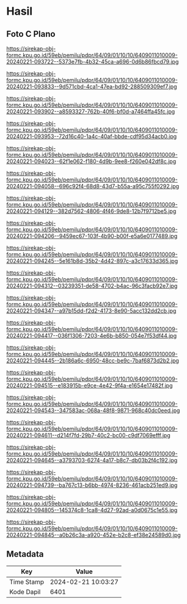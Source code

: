 # Hasil

## Foto C Plano

https://sirekap-obj-formc.kpu.go.id/59eb/pemilu/pdpr/64/09/01/10/10/6409011010009-20240221-093722--5373e7fb-4b32-45ca-a696-0d6b86fbcd79.jpg

https://sirekap-obj-formc.kpu.go.id/59eb/pemilu/pdpr/64/09/01/10/10/6409011010009-20240221-093833--9d571cbd-4ca1-47ea-bd92-288509309ef7.jpg

https://sirekap-obj-formc.kpu.go.id/59eb/pemilu/pdpr/64/09/01/10/10/6409011010009-20240221-093902--a8593327-762b-40f6-bf0d-a7464ffa45fc.jpg

https://sirekap-obj-formc.kpu.go.id/59eb/pemilu/pdpr/64/09/01/10/10/6409011010009-20240221-093953--72d16c40-1a4c-40af-bbde-cdf95d34acb0.jpg

https://sirekap-obj-formc.kpu.go.id/59eb/pemilu/pdpr/64/09/01/10/10/6409011010009-20240221-094023--62f1e062-f180-4d9b-9ee8-f260e042df8c.jpg

https://sirekap-obj-formc.kpu.go.id/59eb/pemilu/pdpr/64/09/01/10/10/6409011010009-20240221-094058--696c92f4-68d8-43d7-b55a-a95c755f0292.jpg

https://sirekap-obj-formc.kpu.go.id/59eb/pemilu/pdpr/64/09/01/10/10/6409011010009-20240221-094129--382d7562-4806-4f46-9de8-12b7f9712be5.jpg

https://sirekap-obj-formc.kpu.go.id/59eb/pemilu/pdpr/64/09/01/10/10/6409011010009-20240221-094206--9459ec67-103f-4b90-b00f-e5a6e0177489.jpg

https://sirekap-obj-formc.kpu.go.id/59eb/pemilu/pdpr/64/09/01/10/10/6409011010009-20240221-094245--5e161b8d-35b2-4d42-897c-a3c17633d365.jpg

https://sirekap-obj-formc.kpu.go.id/59eb/pemilu/pdpr/64/09/01/10/10/6409011010009-20240221-094312--03239351-de58-4702-b4ac-96c3facb92e7.jpg

https://sirekap-obj-formc.kpu.go.id/59eb/pemilu/pdpr/64/09/01/10/10/6409011010009-20240221-094347--a97b15dd-f2d2-4173-8e90-5acc132dd2cb.jpg

https://sirekap-obj-formc.kpu.go.id/59eb/pemilu/pdpr/64/09/01/10/10/6409011010009-20240221-094417--036f1306-7203-4e6b-b850-054e7f53df44.jpg

https://sirekap-obj-formc.kpu.go.id/59eb/pemilu/pdpr/64/09/01/10/10/6409011010009-20240221-094445--2b186a6c-6950-48cc-be9c-7baf6873d2b2.jpg

https://sirekap-obj-formc.kpu.go.id/59eb/pemilu/pdpr/64/09/01/10/10/6409011010009-20240221-094515--e183915b-e9ce-4e42-9f4a-e1654e17482f.jpg

https://sirekap-obj-formc.kpu.go.id/59eb/pemilu/pdpr/64/09/01/10/10/6409011010009-20240221-094543--347583ac-068a-48f8-9871-968c40dc0eed.jpg

https://sirekap-obj-formc.kpu.go.id/59eb/pemilu/pdpr/64/09/01/10/10/6409011010009-20240221-094611--d214f7fd-29b7-40c2-bc00-c9df7069efff.jpg

https://sirekap-obj-formc.kpu.go.id/59eb/pemilu/pdpr/64/09/01/10/10/6409011010009-20240221-094645--a3793703-6274-4a17-b8c7-db03b2f4c192.jpg

https://sirekap-obj-formc.kpu.go.id/59eb/pemilu/pdpr/64/09/01/10/10/6409011010009-20240221-094739--ba767c13-b6bb-4974-8236-461acb251ed9.jpg

https://sirekap-obj-formc.kpu.go.id/59eb/pemilu/pdpr/64/09/01/10/10/6409011010009-20240221-094805--145374c8-1ca8-4d27-92ad-a0d0675c1e55.jpg

https://sirekap-obj-formc.kpu.go.id/59eb/pemilu/pdpr/64/09/01/10/10/6409011010009-20240221-094845--a0b26c3a-a920-452e-b2c8-ef38e24589d0.jpg


## Metadata

| Key        | Value               |
| ---------- | ------------------- |
| Time Stamp | 2024-02-21 10:03:27 |
| Kode Dapil | 6401                |



